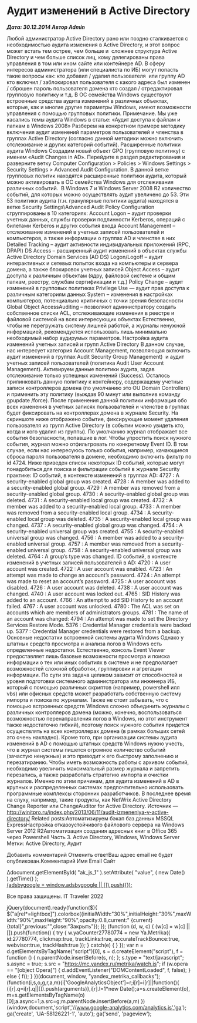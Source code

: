 # Аудит изменений в Active Directory                	  
***Дата: 30.12.2014 Автор Admin***

Любой администратор Active Directory рано или поздно сталкивается с необходимостью аудита изменения в Active Directory, и этот вопрос может встать тем острее, чем больше и  сложнее структура Active Directory и чем больше список лиц, кому делегированы права управления в том или ином сайте или контейнере AD. В сферу интересов администратора (или специалиста по ИБ) могут попасть такие вопросы как:
кто добавил / удалил пользователя  или группу AD
кто включил / заблокировал пользователя
с какого адреса был изменен / сброшен пароль пользователя домена
кто создал / отредактировал групповую политику и т.д.
В ОС семейства Windows существуют встроенные средства аудита изменений в различных объектах, которые, как и многие другие параметры Windows, имеют возможности управления с помощью групповых политики.
Примечание. Мы уже касались темы аудита Windows в статье: «Аудит доступа к файлам и папкам в Windows 2008»
Разберем на конкретном примере методику включения аудит изменений параметров пользователей и членства в группах Active Directory (согласно данной методики можно включить отслеживание и других категорий событий).
Расширенные политики аудита Windows
Создадим новый объект GPO (групповую политику) с именем «Audit Changes in AD». Перейдите в раздел редактирования и разверните ветку Computer Configuration &gt; Policies &gt; Windows Settings &gt; Security Settings &gt; Advanced Audit Configuration. В данной ветке групповых политик находятся расширенные политики аудита, который можно активировать в ОС семейства Windows для отслеживания различных событий.  В Windows 7 и Windows Server 2008 R2 количество событий, для которых можно осуществлять аудит увеличено до 53. Эти 53 политики аудита (т.н. гранулярные политики аудита) находятся в ветке Security Settings\Advanced Audit Policy Configuration сгруппированы в 10 категориях:
Account Logon – аудит проверки учетных данных, службы проверки подлинности Kerberos, операций с билетами Kerberos и других события входа
Account Management – отслеживание изменений в учетных записей пользователей и компьютеров, а также информации о группах AD и членстве в них
Detailed Tracking – аудит активности индивидуальных приложений (RPC, DPAPI)
DS Access – расширенный аудит изменений в объектах службы Active Directory Domain Services (AD DS)
Logon/Logoff – аудит интерактивных и сетевых попыток входа на компьютеры и сервера домена, а также блокировок учетных записей
Object Access – аудит доступа к различным объектам (ядру, файловой системе и общим папкам, реестру, службам сертификации и т.д.)
Policy Change – аудит изменений в групповых политиках
Privilege Use — аудит прав доступа к различным категориям данных
System – изменения в настройках компьютеров, потенциально критичных с точки зрения безопасности
Global Object AccessAuditing – позволяют администратору создать собственное списки ACL, отслеживающие изменения в реестре и файловой системой на всех интересующих объектах
Естественно, чтобы не перегружать систему лишней работой, а журналы ненужной информацией, рекомендуется использовать лишь минимально необходимый набор аудирумых параметров.
Настройка аудита изменений учетных записей и групп Active Directory
В данном случае, нас интересует категория Account Management, позволяющая включить аудит изменений в группах Audit Security Group Management)  и аудит учетных записей пользователей (политика Audit User Account Management). Активируем данные политики аудита, задав отслеживание только успешных изменений (Success).
Осталось прилинковать данную политику к контейнеру, содержащему учетные записи контроллеров домена (по умолчанию это OU Domain Controllers) и применить эту политику (выждав 90 минут или выполнив команду gpupdate /force).
После применения данной политики информация обо всех изменения в учетных записях пользователей и членстве в группах будет фиксировать на контроллерах домена в журнале Security. На скриншоте ниже отображено событие, фиксирующие момент удаления пользователя из групп Active Directory (в событии можно увидеть кто, когда и кого удалил из группы).
По умолчанию журнал отображает все события безопасности, попавшие в лог. Чтобы упростить поиск нужного события, журнал можно отфильтровать по конкретному Event ID. В том случае, если нас интересуюсь только события, например, качающиеся сброса пароля пользователя в домене, необходимо включить фильтр по id 4724.
Ниже приведен список некоторых ID событий, которые могут понадобиться для поиска и фильтрации событий в журнале Security практике:
ID событий, в контексте изменений в группах AD:
4727 : A security-enabled global group was created.
4728 : A member was added to a security-enabled global group.
4729 : A member was removed from a security-enabled global group.
4730 : A security-enabled global group was deleted.
4731 : A security-enabled local group was created.
4732 : A member was added to a security-enabled local group.
4733 : A member was removed from a security-enabled local group.
4734 : A security-enabled local group was deleted.
4735 : A security-enabled local group was changed.
4737 : A security-enabled global group was changed.
4754 : A security-enabled universal group was created.
4755 : A security-enabled universal group was changed.
4756 : A member was added to a security-enabled universal group.
4757 : A member was removed from a security-enabled universal group.
4758 : A security-enabled universal group was deleted.
4764 : A group’s type was changed.
ID событий, в контексте изменений в учетных записей пользователей в AD:
4720 : A user account was created.
4722 : A user account was enabled.
4723 : An attempt was made to change an account’s password.
4724 : An attempt was made to reset an account’s password.
4725 : A user account was disabled.
4726 : A user account was deleted.
4738 : A user account was changed.
4740 : A user account was locked out.
4765 : SID History was added to an account.
4766 : An attempt to add SID History to an account failed.
4767 : A user account was unlocked.
4780 : The ACL was set on accounts which are members of administrators groups.
4781 : The name of an account was changed:
4794 : An attempt was made to set the Directory Services Restore Mode.
5376 : Credential Manager credentials were backed up.
5377 : Credential Manager credentials were restored from a backup.
Основные недостатки встроенной системы аудита Windows
Однако у штатных средств просмотра и анализа логов в Windows есть определенные недостатки.
Естественно, консоль Event Viewer предоставляет лишь базовые возможности просмотра и поиска информации о тех или иных событиях в системе и не предполагает возможностей сложной обработки, группировки и агрегации информации. По сути эта задача целиком зависит от способностей и уровня подготовки системного администратора или инженера ИБ, который с помощью различных скриптов (например, powershell илл vbs) или офисных средств может разработать собственную систему импорта и поиска по журналам.
Также не стоит забывать, что с помощью встроенных средств Windows сложно объединить журналы с различных контроллеров домена (можно, конечно, воспользоваться возможностью перенаправления логов в Windows, но этот инструмент также недостаточно гибкий), поэтому поиск нужного события придется осуществлять на всех контроллерах домена (в рамках больших сетей это очень накладно).
Кроме того, при организации системы аудита изменений в AD с помощью штатных средств Windows нужно учесть, что в журнал системы пишется огромное количество событий (зачастую ненужных) и это приводит к его быстрому заполнению и перезатиранию. Чтобы иметь возможность работы с архивом событий, необходимо увеличить максимальный размер журнала и запретить перезапись, а также разработать стратегию импорта и очистки журналов.
Именно по этим причинам, для аудита изменений в AD в крупных и распределенных системах предпочтительно использовать программные комплексы сторонних разработчиков. В последнее время на слуху, например, такие продукты, как NetWrix Active Directory Change Reporter или ChangeAuditor for Active Directory.
Источник &#8212; http://winitpro.ru/index.php/2013/06/11/audit-izmeneniya-v-active-directory/
Related posts:Автоматизируем бэкап баз данных MSSQL ExpressНастройка отказоустойчивого файлового сервера на Windows Server 2012 R2Автоматизация создания адресных книг в Office 365 через Powershell Часть 3.
 Active Directory, Windows, Windows Server 
 Метки: Active Directory, Аудит  
                        
Добавить комментарий Отменить ответВаш адрес email не будет опубликован.Комментарий Имя 
Email 
Сайт 
 
&#916;document.getElementById( "ak_js_1" ).setAttribute( "value", ( new Date() ).getTime() );	
<ins class="adsbygoogle"
style="display:block"
data-ad-client="ca-pub-1890562251101921"
data-ad-slot="9117958896"
data-ad-format="auto">
(adsbygoogle = window.adsbygoogle || []).push({});
  
Все права защищены. IT Traveler 2022 
                            
jQuery(document).ready(function($){
$("a[rel*=lightbox]").colorbox({initialWidth:"30%",initialHeight:"30%",maxWidth:"90%",maxHeight:"90%",opacity:0.8,current:" {current}  {total}",previous:"",close:"Закрыть"});
});
(function (d, w, c) {
(w[c] = w[c] || []).push(function() {
try {
w.yaCounter27780774 = new Ya.Metrika({
id:27780774,
clickmap:true,
trackLinks:true,
accurateTrackBounce:true,
webvisor:true,
trackHash:true
});
} catch(e) { }
});
var n = d.getElementsByTagName("script")[0],
s = d.createElement("script"),
f = function () { n.parentNode.insertBefore(s, n); };
s.type = "text/javascript";
s.async = true;
s.src = "https://mc.yandex.ru/metrika/watch.js";
if (w.opera == "[object Opera]") {
d.addEventListener("DOMContentLoaded", f, false);
} else { f(); }
})(document, window, "yandex_metrika_callbacks");
(function(i,s,o,g,r,a,m){i['GoogleAnalyticsObject']=r;i[r]=i[r]||function(){
(i[r].q=i[r].q||[]).push(arguments)},i[r].l=1*new Date();a=s.createElement(o),
m=s.getElementsByTagName(o)[0];a.async=1;a.src=g;m.parentNode.insertBefore(a,m)
})(window,document,'script','//www.google-analytics.com/analytics.js','ga');
ga('create', 'UA-58126221-1', 'auto');
ga('send', 'pageview');
